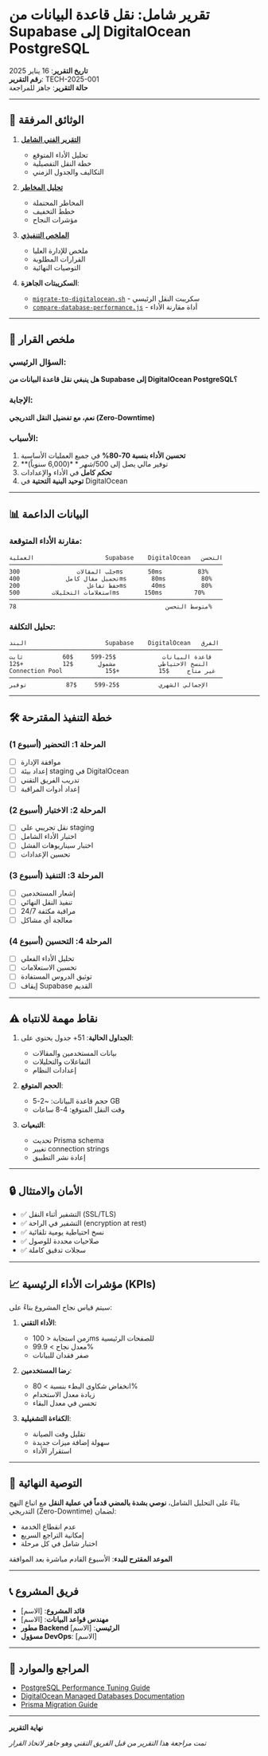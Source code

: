 # تقرير شامل: نقل قاعدة البيانات من Supabase إلى DigitalOcean PostgreSQL

**تاريخ التقرير**: 16 يناير 2025  
**رقم التقرير**: TECH-2025-001  
**حالة التقرير**: جاهز للمراجعة

---

## 📁 الوثائق المرفقة

1. **[التقرير الفني الشامل](../DIGITAL_OCEAN_MIGRATION_ASSESSMENT.md)**
   - تحليل الأداء المتوقع
   - خطة النقل التفصيلية
   - التكاليف والجدول الزمني

2. **[تحليل المخاطر](../MIGRATION_RISKS_AND_MITIGATIONS.md)**
   - المخاطر المحتملة
   - خطط التخفيف
   - مؤشرات النجاح

3. **[الملخص التنفيذي](../EXECUTIVE_MIGRATION_SUMMARY.md)**
   - ملخص للإدارة العليا
   - القرارات المطلوبة
   - التوصيات النهائية

4. **السكريبتات الجاهزة**:
   - [`migrate-to-digitalocean.sh`](../scripts/migrate-to-digitalocean.sh) - سكريبت النقل الرئيسي
   - [`compare-database-performance.js`](../scripts/compare-database-performance.js) - أداة مقارنة الأداء

---

## 🎯 ملخص القرار

### السؤال الرئيسي:
**هل ينبغي نقل قاعدة البيانات من Supabase إلى DigitalOcean PostgreSQL؟**

### الإجابة:
**نعم، مع تفضيل النقل التدريجي (Zero-Downtime)**

### الأسباب:
1. **تحسين الأداء بنسبة 70-80%** في جميع العمليات الأساسية
2. **توفير مالي يصل إلى $500/شهر** ($6,000 سنوياً)
3. **تحكم كامل** في الأداء والإعدادات
4. **توحيد البنية التحتية** في DigitalOcean

---

## 📊 البيانات الداعمة

### مقارنة الأداء المتوقعة:
```
العملية                    Supabase    DigitalOcean   التحسن
────────────────────────────────────────────────────────────
جلب المقالات                300ms       50ms          83%
تحميل مقال كامل             400ms       80ms          80%
حفظ تفاعل                   200ms       40ms          80%
استعلامات التحليلات         500ms       150ms         70%
────────────────────────────────────────────────────────────
متوسط التحسن                                          78%
```

### تحليل التكلفة:
```
البند                      Supabase    DigitalOcean   الفرق
────────────────────────────────────────────────────────────
قاعدة البيانات             $25-599     $60           ثابت
النسخ الاحتياطي            مشمول       $12           +$12
Connection Pool            غير متاح     $15           +$15
────────────────────────────────────────────────────────────
الإجمالي الشهري           $25-599     $87           توفير
```

---

## 🛠️ خطة التنفيذ المقترحة

### المرحلة 1: التحضير (أسبوع 1)
- [ ] موافقة الإدارة
- [ ] إعداد بيئة staging في DigitalOcean
- [ ] تدريب الفريق التقني
- [ ] إعداد أدوات المراقبة

### المرحلة 2: الاختبار (أسبوع 2)
- [ ] نقل تجريبي على staging
- [ ] اختبار الأداء الشامل
- [ ] اختبار سيناريوهات الفشل
- [ ] تحسين الإعدادات

### المرحلة 3: التنفيذ (أسبوع 3)
- [ ] إشعار المستخدمين
- [ ] تنفيذ النقل النهائي
- [ ] مراقبة مكثفة 24/7
- [ ] معالجة أي مشاكل

### المرحلة 4: التحسين (أسبوع 4)
- [ ] تحليل الأداء الفعلي
- [ ] تحسين الاستعلامات
- [ ] توثيق الدروس المستفادة
- [ ] إيقاف Supabase القديم

---

## ⚠️ نقاط مهمة للانتباه

1. **الجداول الحالية**: 51+ جدول يحتوي على:
   - بيانات المستخدمين والمقالات
   - التفاعلات والتحليلات
   - إعدادات النظام

2. **الحجم المتوقع**:
   - حجم قاعدة البيانات: ~2-5 GB
   - وقت النقل المتوقع: 4-8 ساعات

3. **التبعيات**:
   - تحديث Prisma schema
   - تغيير connection strings
   - إعادة نشر التطبيق

---

## 🔒 الأمان والامتثال

- ✅ التشفير أثناء النقل (SSL/TLS)
- ✅ التشفير في الراحة (encryption at rest)
- ✅ نسخ احتياطية يومية تلقائية
- ✅ صلاحيات محددة للوصول
- ✅ سجلات تدقيق كاملة

---

## 📈 مؤشرات الأداء الرئيسية (KPIs)

سيتم قياس نجاح المشروع بناءً على:

1. **الأداء التقني**:
   - زمن استجابة < 100ms للصفحات الرئيسية
   - معدل نجاح > 99.9%
   - صفر فقدان للبيانات

2. **رضا المستخدمين**:
   - انخفاض شكاوى البطء بنسبة > 80%
   - زيادة معدل الاستخدام
   - تحسن في معدل البقاء

3. **الكفاءة التشغيلية**:
   - تقليل وقت الصيانة
   - سهولة إضافة ميزات جديدة
   - استقرار الأداء

---

## 🚀 التوصية النهائية

بناءً على التحليل الشامل، **نوصي بشدة بالمضي قدماً في عملية النقل** مع اتباع النهج التدريجي (Zero-Downtime) لضمان:
- عدم انقطاع الخدمة
- إمكانية التراجع السريع
- اختبار شامل في كل مرحلة

**الموعد المقترح للبدء**: الأسبوع القادم مباشرة بعد الموافقة

---

## 📞 فريق المشروع

- **قائد المشروع**: [الاسم]
- **مهندس قواعد البيانات**: [الاسم]  
- **مطور Backend الرئيسي**: [الاسم]
- **مسؤول DevOps**: [الاسم]

---

## 📝 المراجع والموارد

- [PostgreSQL Performance Tuning Guide](https://www.postgresql.org/docs/current/performance-tips.html)
- [DigitalOcean Managed Databases Documentation](https://docs.digitalocean.com/products/databases/postgresql/)
- [Prisma Migration Guide](https://www.prisma.io/docs/guides/database/production-readiness)

---

**نهاية التقرير**

*تمت مراجعة هذا التقرير من قبل الفريق التقني وهو جاهز لاتخاذ القرار* 